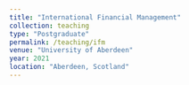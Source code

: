 ```yaml
---
title: "International Financial Management"
collection: teaching
type: "Postgraduate"
permalink: /teaching/ifm
venue: "University of Aberdeen"
year: 2021
location: "Aberdeen, Scotland"
---
```

